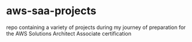 # aws-saa-projects
repo containing a variety of projects during my journey of preparation for the AWS Solutions Architect Associate certification
